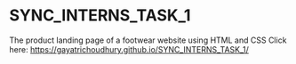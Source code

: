 # SYNC_INTERNS_TASK_1
The product landing page of a footwear website using HTML and CSS
Click here:
https://gayatrichoudhury.github.io/SYNC_INTERNS_TASK_1/
